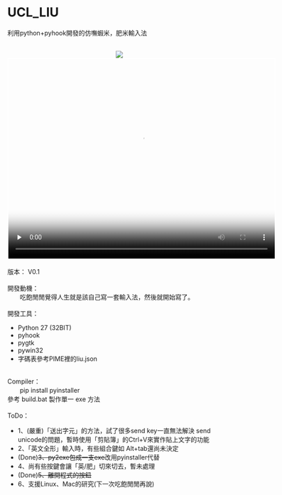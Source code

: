 # UCL_LIU
利用python+pyhook開發的仿嘸蝦米，肥米輸入法<br>
<br>
<center>
  <img src="http://3wa.tw/uploads/upload/ucl_0.png">
</center>
<center>
<div class="video3wa_class" style="text-align:center;min-width:1px;margin-left:auto;margin-right:auto;">
<script src="http://3wa.tw/inc/javascript/jquery/mediaelement/build/mediaelement-and-player.min.js"></script>
<link rel="stylesheet" href="http://3wa.tw/inc/javascript/jquery/mediaelement/build/mediaelementplayer.min.css"/>
<center>
<video poster="http://3wa.tw/video/users/shadow/20170616_130016_SECOND_CUT_3.jpg" width="600" height="450" controls preload="none" style="border:2px solid #fff;">
<!-- WebM for Firefox 4 and Opera -->
<source type="video/webm" src="http://3wa.tw/video/users/shadow/20170616_130016.webm" />
<!-- MP4 source must come first for iOS -->
<source type="video/mp4" src="http://3wa.tw/video/users/shadow/20170616_130016.mp4" />
</video>
</center>
</div>
</center>
<br>
版本： V0.1<br>
<br>
開發動機：<br>
　　吃飽閒閒覺得人生就是該自己寫一套輸入法，然後就開始寫了。<br>
<br>
開發工具：<br>
  <ul>
  <li>Python 27 (32BIT)</li>
  <li>pyhook</li>
  <li>pygtk</li>
  <li>pywin32</li>
  <li>字碼表參考PIME裡的liu.json</li>
</ul>
<br>
Compiler：<br>
　　pip install pyinstaller<br>
    參考 build.bat 製作單一 exe 方法<br>
<br>  
ToDo：<br>
<ul>
  <li>1、(嚴重)「送出字元」的方法，試了很多send key一直無法解決 send unicode的問題，暫時使用「剪貼簿」的Ctrl+V來實作貼上文字的功能</li>
  <li>2、「英文全形」輸入時，有些組合鍵如 Alt+tab還尚未決定</li>
  <li>(Done)<s>3、py2exe包成一支exe</s>改用pyinstaller代替</li>
  <li>4、尚有些按鍵會讓「英/肥」切來切去，暫未處理</li>
  <li>(Done)<s>5、離開程式的按鈕</s></li>
  <li>6、支援Linux、Mac的研究(下一次吃飽閒閒再說)</li>
</ul>
